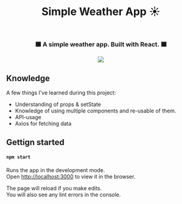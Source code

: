 <h1 align="center"> Simple Weather App ☀️ </h1> <br>

<h3 align="center">
 🟧 A simple weather app. Built with React. 🟧
</3>





<p align="center">
  <img src = "https://i.imgur.com/aQTGkiN.png">
</p>

## Knowledge

A few things I've learned during this project:

* Understanding of props & setState
* Knowledge of using multiple components and re-usable of them. 
* API-usage 
* Axios for fetching data

## Gettign started

#### `npm start`

Runs the app in the development mode.\
Open [http://localhost:3000](http://localhost:3000) to view it in the browser.

The page will reload if you make edits.\
You will also see any lint errors in the console.

